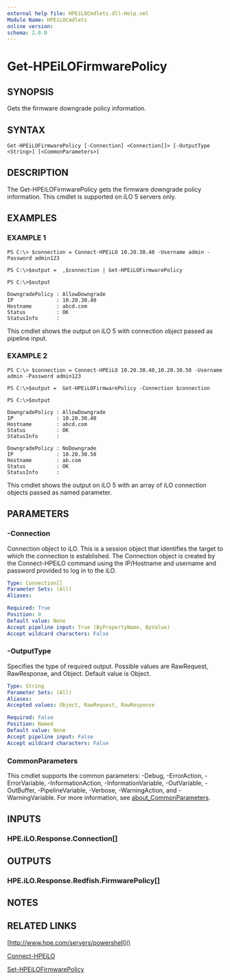 ```yaml
---
external help file: HPEiLOCmdlets.dll-Help.xml
Module Name: HPEiLOCmdlets
online version:
schema: 2.0.0
---
```


# Get-HPEiLOFirmwarePolicy

## SYNOPSIS
Gets the firmware downgrade policy information.

## SYNTAX

```
Get-HPEiLOFirmwarePolicy [-Connection] <Connection[]> [-OutputType <String>] [<CommonParameters>]
```

## DESCRIPTION
The Get-HPEiLOFirmwarePolicy gets the firmware downgrade policy information.
This cmdlet is supported on iLO 5 servers only.

## EXAMPLES

### EXAMPLE 1
```
PS C:\> $connection = Connect-HPEiLO 10.20.30.40 -Username admin -Password admin123 

PS C:\>$output =  ,$connection | Get-HPEiLOFirmwarePolicy

PS C:\>$output 

DowngradePolicy : AllowDowngrade
IP              : 10.20.30.40
Hostname        : abcd.com
Status          : OK
StatusInfo      :
```

This cmdlet shows the output on iLO 5 with connection object passed as pipeline input.

### EXAMPLE 2
```
PS C:\> $connection = Connect-HPEiLO 10.20.30.40,10.20.30.50 -Username admin -Password admin123 

PS C:\>$output =  Get-HPEiLOFirmwarePolicy -Connection $connection

PS C:\>$output 

DowngradePolicy : AllowDowngrade
IP              : 10.20.30.40
Hostname        : abcd.com
Status          : OK
StatusInfo      : 

DowngradePolicy : NoDowngrade
IP              : 10.20.30.50
Hostname        : ab.com
Status          : OK
StatusInfo      :
```

This cmdlet shows the output on iLO 5 with an array of iLO connection objects passed as named parameter.

## PARAMETERS

### -Connection
Connection object to iLO.
This is a session object that identifies the target to which the connection is established.
The Connection object is created by the Connect-HPEiLO command using the IP/Hostname and username and password provided to log in to the iLO.

```yaml
Type: Connection[]
Parameter Sets: (All)
Aliases:

Required: True
Position: 0
Default value: None
Accept pipeline input: True (ByPropertyName, ByValue)
Accept wildcard characters: False
```

### -OutputType
Specifies the type of required output.
Possible values are RawRequest, RawResponse, and Object.
Default value is Object.

```yaml
Type: String
Parameter Sets: (All)
Aliases:
Accepted values: Object, RawRequest, RawResponse

Required: False
Position: Named
Default value: None
Accept pipeline input: False
Accept wildcard characters: False
```

### CommonParameters
This cmdlet supports the common parameters: -Debug, -ErrorAction, -ErrorVariable, -InformationAction, -InformationVariable, -OutVariable, -OutBuffer, -PipelineVariable, -Verbose, -WarningAction, and -WarningVariable. For more information, see [about_CommonParameters](http://go.microsoft.com/fwlink/?LinkID=113216).

## INPUTS

### HPE.iLO.Response.Connection[]
## OUTPUTS

### HPE.iLO.Response.Redfish.FirmwarePolicy[]
## NOTES

## RELATED LINKS

[http://www.hpe.com/servers/powershell]()

[Connect-HPEiLO]()

[Set-HPEiLOFirmwarePolicy]()

